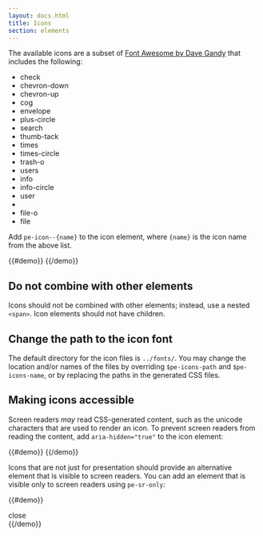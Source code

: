```yaml
---
layout: docs.html
title: Icons
section: elements
---
```


The available icons are a subset of [Font Awesome by Dave Gandy](http://fontawesome.io) that includes the following:

<ul class="d-icon-list">
  <li><i class="pe-icon--check"></i> check</li>
  <li><i class="pe-icon--chevron-down"></i> chevron-down</li>
  <li><i class="pe-icon--chevron-up"></i> chevron-up</li>
  <li><i class="pe-icon--cog"></i> cog</li>
  <li><i class="pe-icon--envelope"></i> envelope</li>
  <li><i class="pe-icon--plus-circle"></i> plus-circle</li>
  <li><i class="pe-icon--search"></i> search</li>
  <li><i class="pe-icon--thumb-tack"></i> thumb-tack</li>
  <li><i class="pe-icon--times"></i> times</li>
  <li><i class="pe-icon--times-circle"></i> times-circle</li>
  <li><i class="pe-icon--trash-o"></i> trash-o</li>
  <li><i class="pe-icon--users"></i> users</li>
  <li><i class="pe-icon--info"></i> info</li>
  <li><i class="pe-icon--info-circle"></i> info-circle</li>
  <li><i class="pe-icon--user"></i> user<li>
  <li><i class="pe-icon--file-o"></i> file-o</li>
  <li><i class="pe-icon--file"></i> file</li>
</ul>

Add `pe-icon--{name}` to the icon element, where `{name}` is the icon name from the above list.

{{#demo}}
<span class="pe-icon--check"></span>
{{/demo}}

<aside>
  <h1 class="pe-title">Do not combine with other elements</h1>
  <p>Icons should not be combined with other elements; instead, use a nested <code>&lt;span&gt;</code>. Icon elements should not have children.</p>
</aside>

<aside>
  <h1 class="pe-title">Change the path to the icon font</h1>
  <p>The default directory for the icon files is <code>../fonts/</code>. You may change the location and/or names of the files by overriding <code>$pe-icons-path</code> and <code>$pe-icons-name</code>, or by replacing the paths in the generated CSS files.</p>
</aside>

## Making icons accessible

Screen readers *may* read CSS-generated content, such as the unicode characters that are used to render an icon. To prevent screen readers from reading the content, add `aria-hidden="true"` to the icon element:

{{#demo}}
<span class="pe-icon--times" aria-hidden="true"></span>
{{/demo}}

Icons that are not just for presentation should provide an alternative element that is visible to screen readers. You can add an element that is visible only to screen readers using `pe-sr-only`:

{{#demo}}
<div>
  <span class="pe-icon--times" aria-hidden="true"></span>
  <span class="pe-sr-only">close</span>
</div>
{{/demo}}
